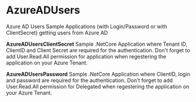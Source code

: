 # AzureADUsers
Azure AD Users Sample Applications (with Login/Password or with ClientSecret) getting users from Azure AD
</p>

**AzureADUsersClientSecret**
Sample .NetCore Application where Tenant ID, ClientID and Client Secret are required for the authentication.
Don't forget to add User.Read.All permission for application when regestering the application on your Azure Tenant.
</p>

**AzureADUsersPassword**
Sample .NetCore Application where ClientID, login and password are required for the authentication.
Don't forget to add User.Read.All permission for Delegated when regestering the application on your Azure Tenant.




